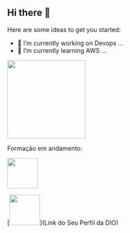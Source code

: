 ## Hi there 👋

Here are some ideas to get you started:

- 🔭 I’m currently working on Devops ...
- 🌱 I’m currently learning AWS ...


<div>
   <img height="180em" src="https://github-readme-stats.vercel.app/api?username=rrs-rodrigues&show_icons=true&theme=radical"
</div>


Formação em andamento:

[<img src="https://hermes.dio.me/tracks/c2c00caf-9050-43ab-ba12-3bc05febfad2.png" width="70">](https://hermes.dio.me/tracks/c2c00caf-9050-43ab-ba12-3bc05febfad2.png)


[<img src="https://hermes.digitalinnovation.one/assets/diome/logo-full.svg" width="70">](Link do Seu Perfil da DIO)